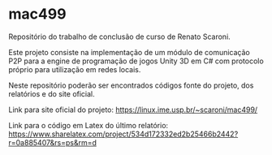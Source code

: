 mac499
======
Repositório do trabalho de conclusão de curso de Renato Scaroni.

Este projeto consiste na implementação de um módulo de comunicação P2P 
para a engine de programação de jogos Unity 3D em C# com protocolo
próprio para utilização em redes locais.

Neste repositório poderão ser encontrados códigos fonte do projeto,
dos relatórios e do site oficial.

Link para site oficial do projeto:
https://linux.ime.usp.br/~scaroni/mac499/

Link para o código em Latex do último relatório:
https://www.sharelatex.com/project/534d172332ed2b25466b2442?r=0a885407&rs=ps&rm=d
